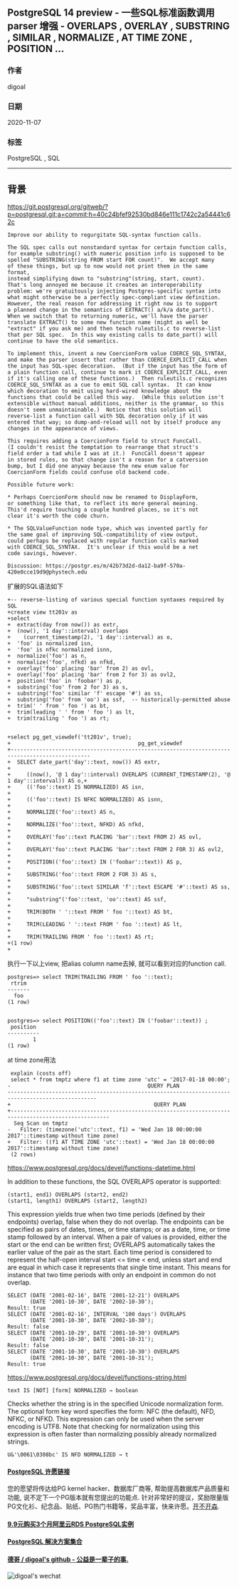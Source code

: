 ## PostgreSQL 14 preview - 一些SQL标准函数调用parser 增强 - OVERLAPS , OVERLAY , SUBSTRING , SIMILAR , NORMALIZE , AT TIME ZONE , POSITION ...     
            
### 作者            
digoal            
            
### 日期            
2020-11-07            
            
### 标签            
PostgreSQL , SQL           
            
----            
            
## 背景       

    
https://git.postgresql.org/gitweb/?p=postgresql.git;a=commit;h=40c24bfef92530bd846e111c1742c2a54441c62c    
    
```    
Improve our ability to regurgitate SQL-syntax function calls.     
    
The SQL spec calls out nonstandard syntax for certain function calls,    
for example substring() with numeric position info is supposed to be    
spelled "SUBSTRING(string FROM start FOR count)".  We accept many    
of these things, but up to now would not print them in the same format,    
instead simplifying down to "substring"(string, start, count).    
That's long annoyed me because it creates an interoperability    
problem: we're gratuitously injecting Postgres-specific syntax into    
what might otherwise be a perfectly spec-compliant view definition.    
However, the real reason for addressing it right now is to support    
a planned change in the semantics of EXTRACT() a/k/a date_part().    
When we switch that to returning numeric, we'll have the parser    
translate EXTRACT() to some new function name (might as well be    
"extract" if you ask me) and then teach ruleutils.c to reverse-list    
that per SQL spec.  In this way existing calls to date_part() will    
continue to have the old semantics.    
    
To implement this, invent a new CoercionForm value COERCE_SQL_SYNTAX,    
and make the parser insert that rather than COERCE_EXPLICIT_CALL when    
the input has SQL-spec decoration.  (But if the input has the form of    
a plain function call, continue to mark it COERCE_EXPLICIT_CALL, even    
if it's calling one of these functions.)  Then ruleutils.c recognizes    
COERCE_SQL_SYNTAX as a cue to emit SQL call syntax.  It can know    
which decoration to emit using hard-wired knowledge about the    
functions that could be called this way.  (While this solution isn't    
extensible without manual additions, neither is the grammar, so this    
doesn't seem unmaintainable.)  Notice that this solution will    
reverse-list a function call with SQL decoration only if it was    
entered that way; so dump-and-reload will not by itself produce any    
changes in the appearance of views.    
    
This requires adding a CoercionForm field to struct FuncCall.    
(I couldn't resist the temptation to rearrange that struct's    
field order a tad while I was at it.)  FuncCall doesn't appear    
in stored rules, so that change isn't a reason for a catversion    
bump, but I did one anyway because the new enum value for    
CoercionForm fields could confuse old backend code.    
    
Possible future work:    
    
* Perhaps CoercionForm should now be renamed to DisplayForm,    
or something like that, to reflect its more general meaning.    
This'd require touching a couple hundred places, so it's not    
clear it's worth the code churn.    
    
* The SQLValueFunction node type, which was invented partly for    
the same goal of improving SQL-compatibility of view output,    
could perhaps be replaced with regular function calls marked    
with COERCE_SQL_SYNTAX.  It's unclear if this would be a net    
code savings, however.    
    
Discussion: https://postgr.es/m/42b73d2d-da12-ba9f-570a-420e0cce19d9@phystech.edu    
```    
    
扩展的SQL语法如下      
    
```    
+-- reverse-listing of various special function syntaxes required by SQL    
+create view tt201v as    
+select    
+  extract(day from now()) as extr,    
+  (now(), '1 day'::interval) overlaps    
+    (current_timestamp(2), '1 day'::interval) as o,    
+  'foo' is normalized isn,    
+  'foo' is nfkc normalized isnn,    
+  normalize('foo') as n,    
+  normalize('foo', nfkd) as nfkd,    
+  overlay('foo' placing 'bar' from 2) as ovl,    
+  overlay('foo' placing 'bar' from 2 for 3) as ovl2,    
+  position('foo' in 'foobar') as p,    
+  substring('foo' from 2 for 3) as s,    
+  substring('foo' similar 'f' escape '#') as ss,    
+  substring('foo' from 'oo') as ssf,  -- historically-permitted abuse    
+  trim(' ' from ' foo ') as bt,    
+  trim(leading ' ' from ' foo ') as lt,    
+  trim(trailing ' foo ') as rt;    
    
    
+select pg_get_viewdef('tt201v', true);    
+                                        pg_get_viewdef                                             
+-----------------------------------------------------------------------------------------------    
+  SELECT date_part('day'::text, now()) AS extr,                                               +    
+     ((now(), '@ 1 day'::interval) OVERLAPS (CURRENT_TIMESTAMP(2), '@ 1 day'::interval)) AS o,+    
+     (('foo'::text) IS NORMALIZED) AS isn,                                                    +    
+     (('foo'::text) IS NFKC NORMALIZED) AS isnn,                                              +    
+     NORMALIZE('foo'::text) AS n,                                                             +    
+     NORMALIZE('foo'::text, NFKD) AS nfkd,                                                    +    
+     OVERLAY('foo'::text PLACING 'bar'::text FROM 2) AS ovl,                                  +    
+     OVERLAY('foo'::text PLACING 'bar'::text FROM 2 FOR 3) AS ovl2,                           +    
+     POSITION(('foo'::text) IN ('foobar'::text)) AS p,                                        +    
+     SUBSTRING('foo'::text FROM 2 FOR 3) AS s,                                                +    
+     SUBSTRING('foo'::text SIMILAR 'f'::text ESCAPE '#'::text) AS ss,                         +    
+     "substring"('foo'::text, 'oo'::text) AS ssf,                                             +    
+     TRIM(BOTH ' '::text FROM ' foo '::text) AS bt,                                           +    
+     TRIM(LEADING ' '::text FROM ' foo '::text) AS lt,                                        +    
+     TRIM(TRAILING FROM ' foo '::text) AS rt;    
+(1 row)    
+    
```   
  
执行一下以上view, 把alias column name去掉, 就可以看到对应的function call.     
  
```
postgres=> select TRIM(TRAILING FROM ' foo '::text);
 rtrim 
-------
  foo
(1 row)


postgres=> select POSITION(('foo'::text) IN ('foobar'::text)) ;
 position 
----------
        1
(1 row)
``` 
    
at time zone用法  
    
```    
 explain (costs off)    
 select * from tmptz where f1 at time zone 'utc' = '2017-01-18 00:00';    
-                                           QUERY PLAN                                                
--------------------------------------------------------------------------------------------------    
+                                             QUERY PLAN                                                  
+-----------------------------------------------------------------------------------------------------    
  Seq Scan on tmptz    
-   Filter: (timezone('utc'::text, f1) = 'Wed Jan 18 00:00:00 2017'::timestamp without time zone)    
+   Filter: ((f1 AT TIME ZONE 'utc'::text) = 'Wed Jan 18 00:00:00 2017'::timestamp without time zone)    
 (2 rows)    
``` 
  
  
https://www.postgresql.org/docs/devel/functions-datetime.html    
    
    
In addition to these functions, the SQL OVERLAPS operator is supported:    
    
```    
(start1, end1) OVERLAPS (start2, end2)    
(start1, length1) OVERLAPS (start2, length2)    
```    
    
This expression yields true when two time periods (defined by their endpoints) overlap, false when they do not overlap. The endpoints can be specified as pairs of dates, times, or time stamps; or as a date, time, or time stamp followed by an interval. When a pair of values is provided, either the start or the end can be written first; OVERLAPS automatically takes the earlier value of the pair as the start. Each time period is considered to represent the half-open interval start <= time < end, unless start and end are equal in which case it represents that single time instant. This means for instance that two time periods with only an endpoint in common do not overlap.    
    
```    
SELECT (DATE '2001-02-16', DATE '2001-12-21') OVERLAPS    
       (DATE '2001-10-30', DATE '2002-10-30');    
Result: true    
SELECT (DATE '2001-02-16', INTERVAL '100 days') OVERLAPS    
       (DATE '2001-10-30', DATE '2002-10-30');    
Result: false    
SELECT (DATE '2001-10-29', DATE '2001-10-30') OVERLAPS    
       (DATE '2001-10-30', DATE '2001-10-31');    
Result: false    
SELECT (DATE '2001-10-30', DATE '2001-10-30') OVERLAPS    
       (DATE '2001-10-30', DATE '2001-10-31');    
Result: true    
```    
        
https://www.postgresql.org/docs/devel/functions-string.html    
    
```    
text IS [NOT] [form] NORMALIZED → boolean    
```    
    
Checks whether the string is in the specified Unicode normalization form. The optional form key word specifies the form: NFC (the default), NFD, NFKC, or NFKD. This expression can only be used when the server encoding is UTF8. Note that checking for normalization using this expression is often faster than normalizing possibly already normalized strings.    
    
```    
U&'\0061\0308bc' IS NFD NORMALIZED → t    
```    
    
    
    
  
#### [PostgreSQL 许愿链接](https://github.com/digoal/blog/issues/76 "269ac3d1c492e938c0191101c7238216")
您的愿望将传达给PG kernel hacker、数据库厂商等, 帮助提高数据库产品质量和功能, 说不定下一个PG版本就有您提出的功能点. 针对非常好的提议，奖励限量版PG文化衫、纪念品、贴纸、PG热门书籍等，奖品丰富，快来许愿。[开不开森](https://github.com/digoal/blog/issues/76 "269ac3d1c492e938c0191101c7238216").  
  
  
#### [9.9元购买3个月阿里云RDS PostgreSQL实例](https://www.aliyun.com/database/postgresqlactivity "57258f76c37864c6e6d23383d05714ea")
  
  
#### [PostgreSQL 解决方案集合](https://yq.aliyun.com/topic/118 "40cff096e9ed7122c512b35d8561d9c8")
  
  
#### [德哥 / digoal's github - 公益是一辈子的事.](https://github.com/digoal/blog/blob/master/README.md "22709685feb7cab07d30f30387f0a9ae")
  
  
![digoal's wechat](../pic/digoal_weixin.jpg "f7ad92eeba24523fd47a6e1a0e691b59")
  
